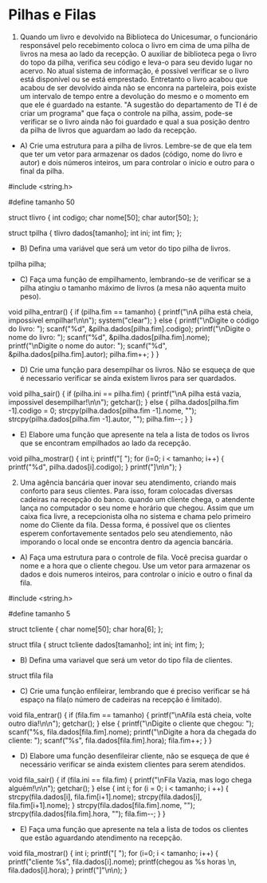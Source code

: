 # Pilhas e Filas

1. Quando um livro e devolvido na Biblioteca do Unicesumar, o funcionário responsável pelo recebimento coloca o livro em cima de uma pilha de livros na mesa ao lado da recepção. O auxiliar de biblioteca pega o livro do topo da pilha, verifica seu código e leva-o para seu devido lugar no acervo.
No atual sistema de informação, é possivel verificar se o livro está disponível ou se está emprestado. Entretanto o livro acabou que acabou de ser devolvido ainda não se enconra na parteleira, pois existe um intervalo de tempo entre a devolução do mesmo e o momento em que ele é guardado na estante.
"A sugestão do departamento de TI é de criar um programa" que faça o controle na pilha, assim, pode-se verificar se o livro ainda não foi guardado e qual a sua posição dentro da pilha de livros que aguardam ao lado da recepção.

- A) Crie uma estrutura para a pilha de livros. Lembre-se de que ela tem que ter um vetor para armazenar os dados (código, nome do livro e autor) e dois números inteiros, um para controlar o inicio e outro para o final da pilha.

#include <string.h>

#define tamanho 50

struct tlivro {
    int codigo;
    char nome[50];
    char autor[50];
};

struct tpilha {
    tlivro dados[tamanho];
    int ini;
    int fim;
};

- B) Defina uma variável que será um vetor do tipo pilha de livros.

tpilha pilha;

- C) Faça uma função de empilhamento, lembrando-se de verificar se a pilha atingiu o tamanho máximo de livros (a mesa não aquenta muito peso).

void pilha_entrar() {
    if (pilha.fim == tamanho) {
        printf("\nA pilha está cheia, impossivel empilhar!\n\n");
        system("clear");
    }
    else {
        printf("\nDigite o código do livro: ");
        scanf("%d", &pilha.dados[pilha.fim].codigo);
        printf("\nDigite o nome do livro: ");
        scanf("%d", &pilha.dados[pilha.fim].nome);
        printf("\nDigite o nome do autor: ");
        scanf("%d", &pilha.dados[pilha.fim].autor);
        pilha.fim++;
    }
}

- D) Crie uma função para desempilhar os livros. Não se esqueça de que é necessario verificar se ainda existem livros para ser quardados.

void pilha_sair() {
    if (pilha.ini == pilha.fim) {
        printf("\nA pilha está vazia, impossivel desempilhar!\n\n");
        getchar();
    }
    else {
        pilha.dados[pilha.fim -1].codigo = 0;
        strcpy(pilha.dados[pilha.fim -1].nome, "");
        strcpy(pilha.dados[pilha.fim -1].autor, "");
        pilha.fim--;
    }
}

- E) Elabore uma função que apresente na tela a lista de todos os livros que se encontram empilhados ao lado da recepção.

void pilha_mostrar() {
    int i;
    printf("[ ");
    for (i=0; i < tamanho; i++) {
        printf("%d", pilha.dados[i].codigo);
    }
    printf("]\n\n");
}

2. Uma agência bancária quer inovar seu atendimento, criando mais conforto para seus clientes. Para isso, foram colocadas diversas cadeiras na recepção do banco. quando um cliente chega, o atendente lança no computador o seu nome e horário que chegou. Assim que um caixa fica livre, a recepcionista olha no sistema e chama pelo primeiro nome do Cliente da fila. Dessa forma, é possível que os clientes esperem confortavemente sentados pelo seu atendiemento, não imporando o local onde se encontra dentro da agencia bancária.

- A) Faça uma estrutura para o controle de fila. Você precisa guardar o nome e a hora que o cliente chegou. Use um vetor para armazenar os dados e dois numeros inteiros, para controlar o início e outro o final da fila.

#include <string.h>

#define tamanho 5

struct tcliente {
    char nome[50];
    char hora[6];
};

struct tfila {
    struct tcliente dados[tamanho];
    int ini;
    int fim;
};

- B) Defina uma variavel que será um vetor do tipo fila de clientes.

struct tfila fila

- C) Crie uma função enfileirar, lembrando que é preciso verificar se há espaço na fila(o número de cadeiras na recepção é limitado).

void fila_entrar() {
    if (fila.fim == tamanho) {
        printf("\nAfila está cheia, volte outro dia!\n\n");
        getchar();
    }
    else {
        printf("\nDigite o cliente que chegou: ");
        scanf("%s, fila.dados[fila.fim].nome);
        printf("\nDigite a hora da chegada do cliente: ");
        scanf("%s", fila.dados[fila.fim].hora);
        fila.fim++;
    }
}

- D) Elabore uma função desenfileirar cliente, não se esqueça de que é necessário verificar se ainda existem clientes para serem atendidos.

void fila_sair() {
    if (fila.ini == fila.fim) {
        printf("\nFila Vazia, mas logo chega alguém!\n\n");
        getchar();
    }
    else {
        int i;
        for (i = 0; i < tamanho; i ++) {
            strcpy(fila.dados[i], fila.fim[i+1].nome);
            strcpy(fila.dados[i], fila.fim[i+1].nome);
        }
        strcpy(fila.dados[fila.fim].nome, "");
        strcpy(fila.dados[fila.fim].hora, "");
        fila.fim--;
    }
}

- E) Faça uma função que apresente na tela a lista de todos os clientes que estão aguardando atendimento na recepção.

void fila_mostrar() {
    int i;
    printf("[ ");
    for (i=0; i < tamanho; i++) {
        printf("cliente %s", fila.dados[i].nome);
        printf(chegou as %s horas \n, fila.dados[i].hora);
    }
    printf("]"\n\n);
}

